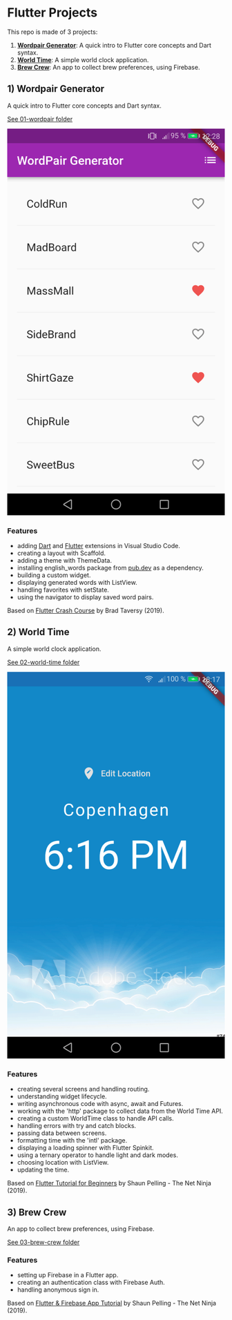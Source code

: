 # Flutter Projects

This repo is made of 3 projects:

1. [**Wordpair Generator**](#wordpair): A quick intro to Flutter core concepts and Dart syntax.
2. [**World Time**](#worldtime): A simple world clock application.
3. [**Brew Crew**](#brewcrew): An app to collect brew preferences, using Firebase.

## <a name="wordpair"></a> 1) Wordpair Generator

A quick intro to Flutter core concepts and Dart syntax.

[See 01-wordpair folder](https://github.com/solygambas/flutter-projects/tree/main/01-wordpair)

<p align="center">
    <a href="https://github.com/solygambas/flutter-projects/tree/main/01-wordpair">
        <img src="01-wordpair/screenshot.png" style="width:528px;max-width: 100%;">
    </a>
</p>

### Features

- adding [Dart](https://marketplace.visualstudio.com/items?itemName=Dart-Code.dart-code) and [Flutter](https://marketplace.visualstudio.com/items?itemName=Dart-Code.flutter) extensions in Visual Studio Code.
- creating a layout with Scaffold.
- adding a theme with ThemeData.
- installing english_words package from [pub.dev](https://pub.dev/) as a dependency.
- building a custom widget.
- displaying generated words with ListView.
- handling favorites with setState.
- using the navigator to display saved word pairs.

Based on [Flutter Crash Course](https://www.youtube.com/watch?v=1gDhl4leEzA) by Brad Taversy (2019).

## <a name="worldtime"></a> 2) World Time

A simple world clock application.

[See 02-world-time folder](https://github.com/solygambas/flutter-projects/tree/main/02-world-time)

<p align="center">
    <a href="https://github.com/solygambas/flutter-projects/tree/main/02-world-time">
        <img src="02-world-time/screenshot.png" style="width:528px;max-width: 100%;">
    </a>
</p>

### Features

- creating several screens and handling routing.
- understanding widget lifecycle.
- writing asynchronous code with async, await and Futures.
- working with the 'http' package to collect data from the World Time API.
- creating a custom WorldTime class to handle API calls.
- handling errors with try and catch blocks.
- passing data between screens.
- formatting time with the 'intl' package.
- displaying a loading spinner with Flutter Spinkit.
- using a ternary operator to handle light and dark modes.
- choosing location with ListView.
- updating the time.

Based on [Flutter Tutorial for Beginners](https://www.youtube.com/watch?v=1ukSR1GRtMU&list=PL4cUxeGkcC9jLYyp2Aoh6hcWuxFDX6PBJ) by Shaun Pelling - The Net Ninja (2019).

## <a name="brewcrew"></a> 3) Brew Crew

An app to collect brew preferences, using Firebase.

[See 03-brew-crew folder](https://github.com/solygambas/flutter-projects/tree/main/03-brew-crew)

<!-- <p align="center">
    <a href="https://github.com/solygambas/flutter-projects/tree/main/03-brew-crew">
        <img src="03-brew-crew/screenshot.png" style="width:528px;max-width: 100%;">
    </a>
</p> -->

### Features

- setting up Firebase in a Flutter app.
- creating an authentication class with Firebase Auth.
- handling anonymous sign in.

Based on [Flutter & Firebase App Tutorial](https://www.youtube.com/playlist?list=PL4cUxeGkcC9j--TKIdkb3ISfRbJeJYQwC) by Shaun Pelling - The Net Ninja (2019).
